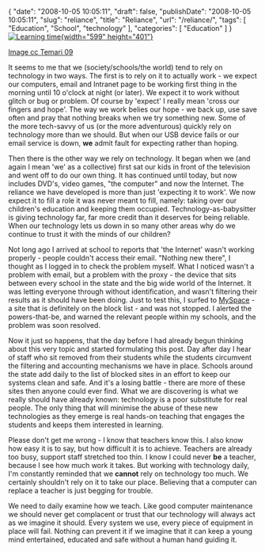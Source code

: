 {
    "date": "2008-10-05 10:05:11",
    "draft": false,
    "publishDate": "2008-10-05 10:05:11",
    "slug": "reliance",
    "title": "Reliance",
    "url": "\/reliance\/",
    "tags": [
        "Education",
        "School",
        "technology"
    ],
    "categories": [
        "Education"
    ]
}[![Learning
time](//turbo.geekorium.com.au/wp-content/uploads/3948369923_f1d620f00b_o1.png){width="599"
height="401"}](http://www.flickr.com/photos/34053291@N05/3948369923/ "Learning time by Temari 09, on Flickr")

[Image cc Temari
09](http://www.flickr.com/photos/34053291@N05/3948369923/%3C/figcaption%3E%3C/figure%3E)

It seems to me that we (society/schools/the world) tend to rely on
technology in two ways. The first is to rely on it to actually work - we
expect our computers, email and Intranet page to be working first thing
in the morning until 10 o'clock at night (or later). We expect it to
work without glitch or bug or problem. Of course by 'expect' I really
mean 'cross our fingers and hope'. The way we work belies our hope - we
back up, use save often and pray that nothing breaks when we try
something new. Some of the more tech-savvy of us (or the more
adventurous) quickly rely on technology more than we should. But when
our USB device fails or our email service is down, **we** admit fault
for expecting rather than hoping.

Then there is the other way we rely on technology. It began when we (and
again I mean 'we' as a collective) first sat our kids in front of the
television and went off to do our own thing. It has continued until
today, but now includes DVD's, video games, "the computer" and now the
Internet. The reliance we have developed is more than just 'expecting it
to work'. We now expect it to fill a role it was never meant to fill,
namely: taking over our children's education and keeping them occupied.
Technology-as-babysitter is giving technology far, far more credit than
it deserves for being reliable. When our technology lets us down in so
many other areas why do we continue to trust it with the minds of our
children?

Not long ago I arrived at school to reports that 'the Internet' wasn't
working properly - people couldn't access their email. "Nothing new
there", I thought as I logged in to check the problem myself. What I
noticed wasn't a problem with email, but a problem with the proxy - the
device that sits between every school in the state and the big wide
world of the Internet. It was letting everyone through without
identification, and wasn't filtering their results as it should have
been doing. Just to test this, I surfed to
[MySpace](http://www.myspace.com/ "MySpace") - a site that is definitely
on the block list - and was not stopped. I alerted the powers-that-be,
and warned the relevant people within my schools, and the problem was
soon resolved.

Now it just so happens, that the day before I had already begun thinking
about this very topic and started formulating this post. Day after day I
hear of staff who sit removed from their students while the students
circumvent the filtering and accounting mechanisms we have in place.
Schools around the state add daily to the list of blocked sites in an
effort to keep our systems clean and safe. And it's a losing battle -
there are more of these sites then anyone could ever find. What we are
discovering is what we really should have already known: technology is a
poor substitute for real people. The only thing that will minimise the
abuse of these new technologies as they emerge is real hands-on teaching
that engages the students and keeps them interested in learning.

Please don't get me wrong - I know that teachers know this. I also know
how easy it is to say, but how difficult it is to achieve. Teachers are
already too busy, support staff stretched too thin. I know I could never
**be** a teacher, because I see how much work it takes. But working with
technology daily, I'm constantly reminded that we **cannot** rely on
technology too much. We certainly shouldn't rely on it to take our
place. Believing that a computer can replace a teacher is just begging
for trouble.

We need to daily examine how we teach. Like good computer maintenance we
should never get complacent or trust that our technology will always act
as we imagine it should. Every system we use, every piece of equipment
in place will fail. Nothing can prevent it if we imagine that it can
keep a young mind entertained, educated and safe without a human hand
guiding it.